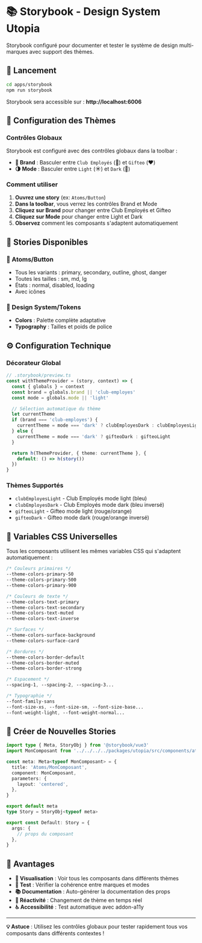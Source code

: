 # 📚 Storybook - Design System Utopia

Storybook configuré pour documenter et tester le système de design multi-marques avec support des thèmes.

## 🚀 Lancement

```bash
cd apps/storybook
npm run storybook
```

Storybook sera accessible sur : **http://localhost:6006**

## 🎨 Configuration des Thèmes

### **Contrôles Globaux**

Storybook est configuré avec des contrôles globaux dans la toolbar :

- **🏢 Brand** : Basculer entre `Club Employés` (💙) et `Gifteo` (❤️)
- **🌗 Mode** : Basculer entre `Light` (☀️) et `Dark` (🌙)

### **Comment utiliser**

1. **Ouvrez une story** (ex: `Atoms/Button`)
2. **Dans la toolbar**, vous verrez les contrôles Brand et Mode
3. **Cliquez sur Brand** pour changer entre Club Employés et Gifteo
4. **Cliquez sur Mode** pour changer entre Light et Dark
5. **Observez** comment les composants s'adaptent automatiquement

## 📖 Stories Disponibles

### **🔲 Atoms/Button**
- Tous les variants : primary, secondary, outline, ghost, danger
- Toutes les tailles : sm, md, lg
- États : normal, disabled, loading
- Avec icônes

### **🎨 Design System/Tokens**
- **Colors** : Palette complète adaptative
- **Typography** : Tailles et poids de police

## ⚙️ Configuration Technique

### **Décorateur Global**
```typescript
// .storybook/preview.ts
const withThemeProvider = (story, context) => {
  const { globals } = context
  const brand = globals.brand || 'club-employes'
  const mode = globals.mode || 'light'

  // Sélection automatique du thème
  let currentTheme
  if (brand === 'club-employes') {
    currentTheme = mode === 'dark' ? clubEmployesDark : clubEmployesLight
  } else {
    currentTheme = mode === 'dark' ? gifteoDark : gifteoLight
  }

  return h(ThemeProvider, { theme: currentTheme }, {
    default: () => h(story())
  })
}
```

### **Thèmes Supportés**
- `clubEmployesLight` - Club Employés mode light (bleu)
- `clubEmployesDark` - Club Employés mode dark (bleu inversé)
- `gifteoLight` - Gifteo mode light (rouge/orange)
- `gifteoDark` - Gifteo mode dark (rouge/orange inversé)

## 🔗 Variables CSS Universelles

Tous les composants utilisent les mêmes variables CSS qui s'adaptent automatiquement :

```css
/* Couleurs primaires */
--theme-colors-primary-50
--theme-colors-primary-500
--theme-colors-primary-900

/* Couleurs de texte */
--theme-colors-text-primary
--theme-colors-text-secondary
--theme-colors-text-muted
--theme-colors-text-inverse

/* Surfaces */
--theme-colors-surface-background
--theme-colors-surface-card

/* Bordures */
--theme-colors-border-default
--theme-colors-border-muted
--theme-colors-border-strong

/* Espacement */
--spacing-1, --spacing-2, --spacing-3...

/* Typographie */
--font-family-sans
--font-size-xs, --font-size-sm, --font-size-base...
--font-weight-light, --font-weight-normal...
```

## 📝 Créer de Nouvelles Stories

```typescript
import type { Meta, StoryObj } from '@storybook/vue3'
import MonComposant from '../../../../packages/utopia/src/components/atoms/MonComposant/MonComposant.vue'

const meta: Meta<typeof MonComposant> = {
  title: 'Atoms/MonComposant',
  component: MonComposant,
  parameters: {
    layout: 'centered',
  },
}

export default meta
type Story = StoryObj<typeof meta>

export const Default: Story = {
  args: {
    // props du composant
  },
}
```

## 🎯 Avantages

- **👀 Visualisation** : Voir tous les composants dans différents thèmes
- **🧪 Test** : Vérifier la cohérence entre marques et modes
- **📚 Documentation** : Auto-générer la documentation des props
- **🔄 Réactivité** : Changement de thème en temps réel
- **♿ Accessibilité** : Test automatique avec addon-a11y

---

**💡 Astuce** : Utilisez les contrôles globaux pour tester rapidement tous vos composants dans différents contextes !
